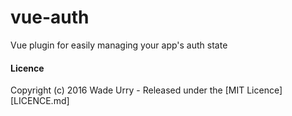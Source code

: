 # vue-auth

Vue plugin for easily managing your app's auth state

#### Licence

Copyright (c) 2016 Wade Urry - Released under the [MIT Licence][LICENCE.md]

